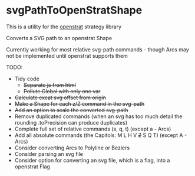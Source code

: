 # svgPathToOpenStratShape
This is a utility for the [openstrat](https://github.com/Rich2/openstrat) strategy library

Converts a SVG path to an openstrat Shape

Currently working for most relative svg-path commands - though Arcs may not be implemented until openstrat supports them

TODO:
* Tidy code
  * ~~Separate js from html~~
  * ~~Pollute Global with only one var~~
* ~~Calculate excat svg offset from origin~~
* ~~Make a Shape for each z/Z command in the svg-path~~
* ~~Add an option to scale the converted svg-path~~
* Remove duplicated commands (when an svg has too much detail the rounding .toPrecision can produce duplicates)
* Complete full set of relative commands (s, q, t) (except a - Arcs) 
* Add all absolute commands (the Capitols: M L H V ~~Z~~ S Q T) (except A - Arcs) 
* Consider converting Arcs to Polyline or Beziers
* Consider parsing an svg file
* Consider option for converting an svg file, which is a flag, into a openstrat Flag
